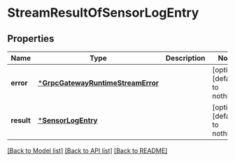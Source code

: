 # StreamResultOfSensorLogEntry


## Properties
Name | Type | Description | Notes
------------ | ------------- | ------------- | -------------
**error** | [***GrpcGatewayRuntimeStreamError**](GrpcGatewayRuntimeStreamError.md) |  | [optional] [default to nothing]
**result** | [***SensorLogEntry**](SensorLogEntry.md) |  | [optional] [default to nothing]


[[Back to Model list]](../README.md#models) [[Back to API list]](../README.md#api-endpoints) [[Back to README]](../README.md)


